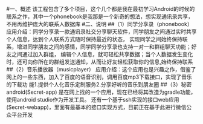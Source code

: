 #一、概述
该工程包含了多个项目，这个几个都是我在最初学习Android的时候的联系之作，其中一个phonebook是我那是一个新奇的想法，想实现通讯录共享，不用再维护庞大的联系人数据库
#二、说明
##（1）同学分享录（phonebook）
应用介绍：同学分享录一款通讯录社交分享聊天软件，同学朋友之间通过实时共享个人信息，达到个人联系方式随时保持最近的状态，
实现同学之间始终保持联系，增进同学朋友之间的感情，同学同学分享录也支持一对一和群组聊天功能；好友之间通过加入群组，
编辑个人信息，就可轻松共享数据；当个人数据发生变化时，还可向你所在的群组发送通知，从而让好友轻松获取你的信息,始终保持联系
##（2）音乐播放器（musicplayer）
应用介绍：这个应用也是兴趣之作，借鉴了网上的一些东西，加入了百度的语音识别，调用百度mp3下载接口，实现了音乐的下载功 能1.提供个人化音乐定制服务2.分享好听的音乐到朋友圈
##（3）秘密android(Secret-app)
是在网上找的一个应用，现在已经将其改造为gradle功能，使用android studio作为开发工具。
还有一个基于ssh实现的接口web应用(Secret-webapp)，里面有最基本的接口实现方式，目前正在基于此进行微信公众平台开发
